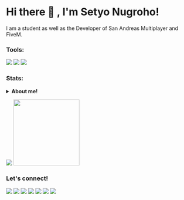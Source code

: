 # Hi there 👋 , I'm Setyo Nugroho!
I am a student as well as the Developer of San Andreas Multiplayer and FiveM. 

### Tools:
<p>
    <img src="https://img.shields.io/badge/Text%20Editor-Visual%20Studio%20Code-blue?&logo=visual%20studio%20code&logoColor=blue" />
    <a href="https://github.com/pawn-lang/compiler/releases" target="blank"><img src="https://img.shields.io/badge/Pawno-yellow?" /></a>
    <img src="https://gpvc.arturio.dev/bagusfe" />
</p>

### Stats:
<details>
 <summary><strong>About me!</strong></summary>
    - 🔭 I’m currently working on GoodLife SAMP Server </br>
    - 🌱 I’m currently learning Pawn </br>
    - 👯 I’m looking to collaborate on ... </br>
    - 🤔 I’m looking for help with ... </br>
    - 💬 Ask me about anything.</br>
    - 📫 How to reach me: <a href="mailto:Setyonugrohongr@gmail.com">Email me!</a>  </br>
    - 😄 Pronouns: He/Him </br>
    - ⚡ Fun fact: ... </br>
</details>
<p>
    <img src="https://github-readme-stats.vercel.app/api?username=Setyonugrohobtr&hide=contribs,prs&show_icons=true&hide_border=true&title_color=000" />
    <img src="https://github-readme-stats.vercel.app/api/top-langs/?username=Setyonugrohobtr&layout=compact" height=180 />
</p>

### Let's connect!
<p>
    <a href="https://web.facebook.com/NGR.INDO/" target="blank"><img src="https://img.shields.io/badge/Facebook-cyan?" /></a>
    <a href="https://www.instagram.com/setyonugrohongr/" target="blank"><img src="https://img.shields.io/badge/Instagram-red?" /></a>
    <a href="https://https://twitter.com/Setyonugrohobtr" target="blank"><img src="https://img.shields.io/badge/@Setyonugrohobtr-30302f?style=flat&logo=twitter" /></a>
    <a href="https://Www.GoodLifeCity.xyz" target="blank"><img src="https://img.shields.io/badge/Website-GoodLife Web-green?" /></a>
    <a href="https://nugroho.business.site" target="blank"><img src="https://img.shields.io/badge/Website-Nugroho Business-green?" /></a>
    <a href="https://nugrohoentertaiment.blogspot.com" target="blank"><img src="https://img.shields.io/badge/Website-Nugroho Software-green?" /></a>
    <a href="https://paypal.me/setyongr" target="blank"><img src="https://ionicabizau.github.io/badges/paypal.svg" /></a>
</p>

<!--
**Setyonugrohobtr/Setyonugrohobtr** is a ✨ _special_ ✨ repository because its `README.md` (this file) appears on your GitHub profile.

Here are some ideas to get you started:

- 🔭 I’m currently working on ...
- 🌱 I’m currently learning ...
- 👯 I’m looking to collaborate on ...
- 🤔 I’m looking for help with ...
- 💬 Ask me about ...
- 📫 How to reach me: ...
- 😄 Pronouns: Indonesia and English
- ⚡ Fun fact: Hmmmm...
-->
